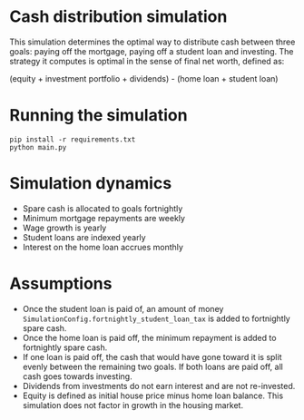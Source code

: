 # Cash distribution simulation

This simulation determines the optimal way to distribute cash between three goals: paying off the mortgage, paying off a student loan and investing. The strategy it computes is optimal in the sense of final net worth, defined as:

(equity + investment portfolio + dividends) - (home loan + student loan)

# Running the simulation 

```
pip install -r requirements.txt
python main.py
```

# Simulation dynamics

- Spare cash is allocated to goals fortnightly
- Minimum mortgage repayments are weekly
- Wage growth is yearly
- Student loans are indexed yearly
- Interest on the home loan accrues monthly

# Assumptions

- Once the student loan is paid of, an amount of money `SimulationConfig.fortnightly_student_loan_tax` is added to fortnightly spare cash.
- Once the home loan is paid off, the minimum repayment is added to fortnightly spare cash.
- If one loan is paid off, the cash that would have gone toward it is split evenly between the remaining two goals. If both loans are paid off, all cash goes towards investing.
- Dividends from investments do not earn interest and are not re-invested.
- Equity is defined as initial house price minus home loan balance. This simulation does not factor in growth in the housing market.